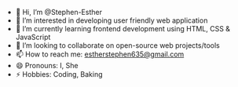 - 👋 Hi, I’m @Stephen-Esther
- 👀 I’m interested in developing user friendly web application
- 🌱 I’m currently learning frontend development using HTML, CSS & JavaScript
- 💞️ I’m looking to collaborate on open-source web projects/tools
- 📫 How to reach me: estherstephen635@gmail.com
- 😄 Pronouns: I, She
- ⚡ Hobbies:  Coding, Baking
<!---
Stephen-Esther/Stephen-Esther is a ✨ special ✨ repository because its `README.md` (this file) appears on your GitHub profile.
You can click the Preview link to take a look at your changes.
--->
